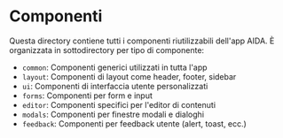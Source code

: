 # Componenti

Questa directory contiene tutti i componenti riutilizzabili dell'app AIDA. È organizzata in sottodirectory per tipo di componente:

- `common`: Componenti generici utilizzati in tutta l'app
- `layout`: Componenti di layout come header, footer, sidebar
- `ui`: Componenti di interfaccia utente personalizzati
- `forms`: Componenti per form e input
- `editor`: Componenti specifici per l'editor di contenuti
- `modals`: Componenti per finestre modali e dialoghi
- `feedback`: Componenti per feedback utente (alert, toast, ecc.)